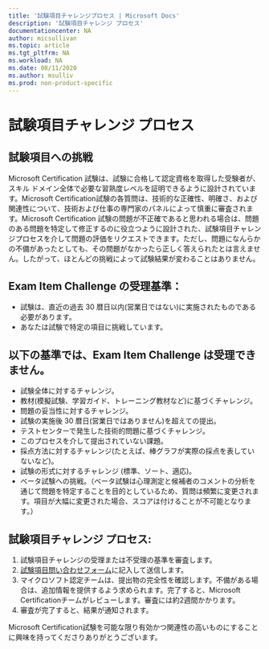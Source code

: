 ```yaml
---
title: '試験項目チャレンジプロセス | Microsoft Docs'
description: '試験項目チャレンジ プロセス' 
documentationcenter: NA 
author: micsullivan
ms.topic: article
ms.tgt_pltfrm: NA
ms.workload: NA
ms.date: 08/11/2020
ms.author: msulliv
ms.prod: non-product-specific
---
```

# 試験項目チャレンジ プロセス

## 試験項目への挑戦

Microsoft Certification 試験は、試験に合格して認定資格を取得した受験者が、スキル ドメイン全体で必要な習熟度レベルを証明できるように設計されています。Microsoft Certification試験の各質問は、技術的な正確性、明確さ、および関連性について、技術および仕事の専門家のパネルによって慎重に審査されます。Microsoft Certification 試験の問題が不正確であると思われる場合は、問題のある問題を特定して修正するのに役立つように設計された、試験項目チャレンジプロセスを介して問題の評価をリクエストできます。ただし、問題になんらかの不備があったとしても、その問題がなかったら正しく答えられたとは言えません。したがって、ほとんどの挑戦によって試験結果が変わることはありません。

## Exam Item Challenge の受理基準：

- 試験は、直近の過去 30 暦日以内(営業日ではない)に実施されたものである必要があります。
- あなたは試験で特定の項目に挑戦しています。

## 以下の基準では、Exam Item Challenge は受理できません。

- 試験全体に対するチャレンジ。
- 教材(模擬試験、学習ガイド、トレーニング教材など)に基づくチャレンジ。
- 問題の妥当性に対するチャレンジ。
- 試験の実施後 30 暦日(営業日ではありません)を超えての提出。
- テストセンターで発生した技術的問題に基づくチャレンジ。
- このプロセスを介して提出されていない課題。
- 採点方法に対するチャレンジ(たとえば、棒グラフが実際の採点を表していないなど)。
- 試験の形式に対するチャレンジ (標準、ソート、適応)。
- ベータ試験への挑戦。（ベータ試験は心理測定と候補者のコメントの分析を通じて問題を特定することを目的としているため、質問は頻繁に変更されます。項目が大幅に変更された場合、スコアは付けることが不可能となります。）

## 試験項目チャレンジ プロセス:

1. 試験項目チャレンジの受理または不受理の基準を審査します。
2. [試験項目問い合わせフォーム](https://forms.office.com/Pages/ResponsePage.aspx?id=v4j5cvGGr0GRqy180BHbR9SQgdTBB3hHnpJO6XSRH7RURDkwT0FBRjQ5TVpFMjZXMTUzOElISVdTTS4u)に記入して送信します。
3. マイクロソフト認定チームは、提出物の完全性を確認します。不備がある場合は、追加情報を提供するよう求められます。完了すると、Microsoft Certificationチームがレビューします。審査には約2週間かかります。
4. 審査が完了すると、結果が通知されます。

Microsoft Certification試験を可能な限り有効かつ関連性の高いものにすることに興味を持ってくださりありがとうございます。
